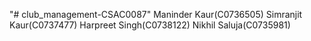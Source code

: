 "# club_management-CSAC0087" 
Maninder Kaur(C0736505)
Simranjit Kaur(C0737477)
Harpreet Singh(C0738122)
Nikhil Saluja(C0735981)

